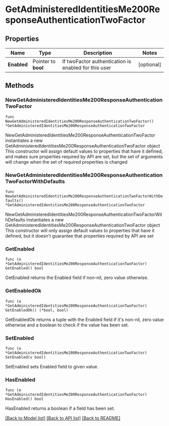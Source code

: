# GetAdministeredIdentitiesMe200ResponseAuthenticationTwoFactor

## Properties

Name | Type | Description | Notes
------------ | ------------- | ------------- | -------------
**Enabled** | Pointer to **bool** | If twoFactor authentication is enabled for this user | [optional] 

## Methods

### NewGetAdministeredIdentitiesMe200ResponseAuthenticationTwoFactor

`func NewGetAdministeredIdentitiesMe200ResponseAuthenticationTwoFactor() *GetAdministeredIdentitiesMe200ResponseAuthenticationTwoFactor`

NewGetAdministeredIdentitiesMe200ResponseAuthenticationTwoFactor instantiates a new GetAdministeredIdentitiesMe200ResponseAuthenticationTwoFactor object
This constructor will assign default values to properties that have it defined,
and makes sure properties required by API are set, but the set of arguments
will change when the set of required properties is changed

### NewGetAdministeredIdentitiesMe200ResponseAuthenticationTwoFactorWithDefaults

`func NewGetAdministeredIdentitiesMe200ResponseAuthenticationTwoFactorWithDefaults() *GetAdministeredIdentitiesMe200ResponseAuthenticationTwoFactor`

NewGetAdministeredIdentitiesMe200ResponseAuthenticationTwoFactorWithDefaults instantiates a new GetAdministeredIdentitiesMe200ResponseAuthenticationTwoFactor object
This constructor will only assign default values to properties that have it defined,
but it doesn't guarantee that properties required by API are set

### GetEnabled

`func (o *GetAdministeredIdentitiesMe200ResponseAuthenticationTwoFactor) GetEnabled() bool`

GetEnabled returns the Enabled field if non-nil, zero value otherwise.

### GetEnabledOk

`func (o *GetAdministeredIdentitiesMe200ResponseAuthenticationTwoFactor) GetEnabledOk() (*bool, bool)`

GetEnabledOk returns a tuple with the Enabled field if it's non-nil, zero value otherwise
and a boolean to check if the value has been set.

### SetEnabled

`func (o *GetAdministeredIdentitiesMe200ResponseAuthenticationTwoFactor) SetEnabled(v bool)`

SetEnabled sets Enabled field to given value.

### HasEnabled

`func (o *GetAdministeredIdentitiesMe200ResponseAuthenticationTwoFactor) HasEnabled() bool`

HasEnabled returns a boolean if a field has been set.


[[Back to Model list]](../README.md#documentation-for-models) [[Back to API list]](../README.md#documentation-for-api-endpoints) [[Back to README]](../README.md)


